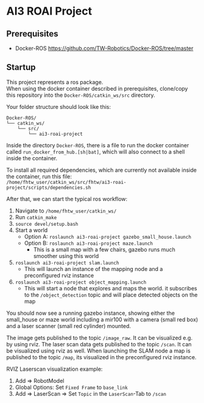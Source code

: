 # AI3 ROAI Project

## Prerequisites

- Docker-ROS https://github.com/TW-Robotics/Docker-ROS/tree/master

## Startup

This project represents a ros package.\
When using the docker container described in prerequisites, clone/copy this repository into the `Docker-ROS/catkin_ws/src` directory.

Your folder structure should look like this:

```
Docker-ROS/
└── catkin_ws/
    └── src/
        └── ai3-roai-project
```

Inside the directory `Docker-ROS`, there is a file to run the docker container called `run_docker_from_hub.[sh|bat]`, which will also connect to a shell inside the container.

To install all required dependencies, which are currently not available inside the container, run this file:\
`/home/fhtw_user/catkin_ws/src/fhtw/ai3-roai-project/scripts/dependencies.sh`

After that, we can start the typical ros workflow:

1. Navigate to `/home/fhtw_user/catkin_ws/`
2. Run `catkin_make`
3. `source devel/setup.bash`
4. Start a world
   - Option A: `roslaunch ai3-roai-project gazebo_small_house.launch`
   - Option B: `roslaunch ai3-roai-project maze.launch`
     - This is a small map with a few chairs, gazebo runs much smoother using this world
5. `roslaunch ai3-roai-project slam.launch`
   - This will launch an instance of the mapping node and a preconfigured rviz instance
6. `roslaunch ai3-roai-project object_mapping.launch`
   - This will start a node that explores and maps the world. it subscribes to the `/object_detection` topic and will place detected objects on the map

You should now see a running gazebo instance, showing either the small_house or maze world including a mir100 with a camera (small red box) and a laser scanner (small red cylinder) mounted.

The image gets published to the topic `/image_raw`. It can be visualized e.g. by using rviz.
The laser scan data gets published to the topic `/scan`. It can be visualized using rviz as well.
When launching the SLAM node a map is published to the topic `/map`, its visualized in the preconfigured rviz instance.

RVIZ Laserscan visualization example:

1. Add => RobotModel
2. Global Options: Set `Fixed Frame` to `base_link`
3. Add => LaserScan => Set `Topic` in the `LaserScan`-Tab to `/scan`
